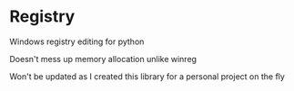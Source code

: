 # Registry
Windows registry editing for python

Doesn't mess up memory allocation unlike winreg 

Won't be updated as I created this library for a personal project on the fly
